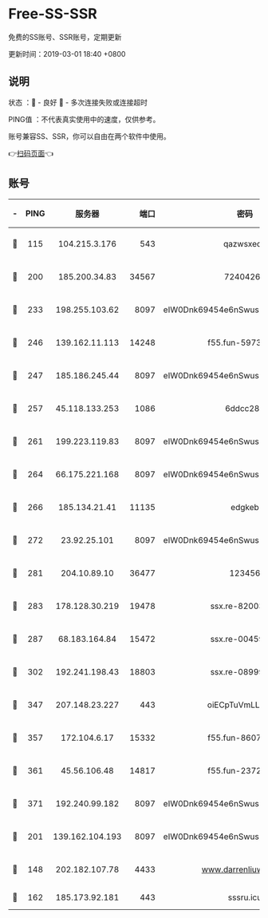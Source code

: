 # Free-SS-SSR

免费的SS账号、SSR账号，定期更新

更新时间：2019-03-01 18:40 +0800

## 说明

状态     ：🙂 - 良好 🙁 - 多次连接失败或连接超时

PING值   ：不代表真实使用中的速度，仅供参考。

账号兼容SS、SSR，你可以自由在两个软件中使用。

👉[扫码页面](https://liesauer.github.io/free-ss-ssr.github.io/)👈

## 账号

|-|PING|服务器|端口|密码|加密方式|区域|
|:----:|:----:|:-----:|-----:|:----:|:----:|:----:|
|🙂|115|104.215.3.176|543|qazwsxedc|aes-256-gcm|JP|
|🙂|200|185.200.34.83|34567|72404265|aes-256-cfb|US|
|🙂|233|198.255.103.62|8097|eIW0Dnk69454e6nSwuspv9DmS201tQ0D|aes-256-cfb|US|
|🙂|246|139.162.11.113|14248|f55.fun-59730477|aes-256-cfb|SG|
|🙂|247|185.186.245.44|8097|eIW0Dnk69454e6nSwuspv9DmS201tQ0D|aes-256-cfb|NL|
|🙂|257|45.118.133.253|1086|6ddcc286|aes-256-cfb|SG|
|🙂|261|199.223.119.83|8097|eIW0Dnk69454e6nSwuspv9DmS201tQ0D|aes-256-cfb|US|
|🙂|264|66.175.221.168|8097|eIW0Dnk69454e6nSwuspv9DmS201tQ0D|aes-256-cfb|US|
|🙂|266|185.134.21.41|11135|edgkeb|aes-256-cfb|GB|
|🙂|272|23.92.25.101|8097|eIW0Dnk69454e6nSwuspv9DmS201tQ0D|aes-256-cfb|US|
|🙂|281|204.10.89.10|36477|123456|aes-256-cfb|US|
|🙂|283|178.128.30.219|19478|ssx.re-82003000|aes-256-cfb|SG|
|🙂|287|68.183.164.84|15472|ssx.re-00459440|aes-256-cfb|US|
|🙂|302|192.241.198.43|18803|ssx.re-08999110|aes-256-cfb|US|
|🙂|347|207.148.23.227|443|oiECpTuVmLLxk4Ts|aes-256-cfb|US|
|🙂|357|172.104.6.17|15332|f55.fun-86079232|aes-256-cfb|US|
|🙂|361|45.56.106.48|14817|f55.fun-23726526|aes-256-cfb|US|
|🙂|371|192.240.99.182|8097|eIW0Dnk69454e6nSwuspv9DmS201tQ0D|aes-256-cfb|US|
|🙂|201|139.162.104.193|8097|eIW0Dnk69454e6nSwuspv9DmS201tQ0D|aes-256-cfb|JP|
|🙁|148|202.182.107.78|4433|www.darrenliuwei.com|aes-256-cfb|JP|
|🙁|162|185.173.92.181|443|sssru.icu|rc4-md5|RU|
